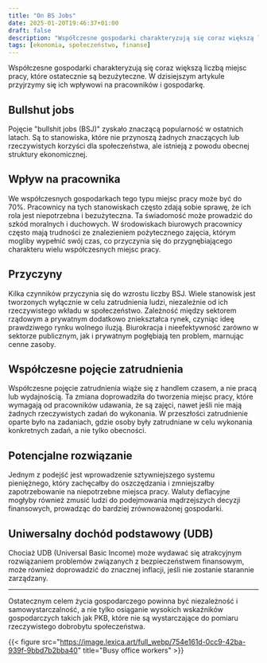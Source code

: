 ```yaml
---
title: "On BS Jobs"
date: 2025-01-20T19:46:37+01:00
draft: false
description: "Współczesne gospodarki charakteryzują się coraz większą liczbą miejsc pracy, które ostatecznie są bezużyteczne..."
tags: [ekonomia, społeczeństwo, finanse]
---
```


Współczesne gospodarki charakteryzują się coraz większą liczbą miejsc pracy, które ostatecznie są bezużyteczne. W dzisiejszym artykule przyjrzymy się ich wpływowi na pracowników i gospodarkę.

## Bullshut jobs

Pojęcie "bullshit jobs (BSJ)" zyskało znaczącą popularność w ostatnich latach. Są to stanowiska, które nie przynoszą żadnych znaczących lub rzeczywistych korzyści dla społeczeństwa, ale istnieją z powodu obecnej struktury ekonomicznej.

## Wpływ na pracownika

We współczesnych gospodarkach tego typu miejsc pracy może być do 70%. Pracownicy na tych stanowiskach często zdają sobie sprawę, że ich rola jest niepotrzebna i bezużyteczna. Ta świadomość może prowadzić do szkód moralnych i duchowych. W środowiskach biurowych pracownicy często mają trudności ze znalezieniem pożytecznego zajęcia, którym mogliby wypełnić swój czas, co przyczynia się do przygnębiającego charakteru wielu współczesnych miejsc pracy.

## Przyczyny

Kilka czynników przyczynia się do wzrostu liczby BSJ. Wiele stanowisk jest tworzonych wyłącznie w celu zatrudnienia ludzi, niezależnie od ich rzeczywistego wkładu w społeczeństwo. Zależność między sektorem rządowym a prywatnym dodatkowo zniekształca rynek, czyniąc ideę prawdziwego rynku wolnego iluzją. Biurokracja i nieefektywność zarówno w sektorze publicznym, jak i prywatnym pogłębiają ten problem, marnując cenne zasoby.

## Współczesne pojęcie zatrudnienia

Współczesne pojęcie zatrudnienia wiąże się z handlem czasem, a nie pracą lub wydajnością. Ta zmiana doprowadziła do tworzenia miejsc pracy, które wymagają od pracowników udawania, że są zajęci, nawet jeśli nie mają żadnych rzeczywistych zadań do wykonania. W przeszłości zatrudnienie oparte było na zadaniach, gdzie osoby były zatrudniane w celu wykonania konkretnych zadań, a nie tylko obecności.

## Potencjalne rozwiązanie

Jednym z podejść jest wprowadzenie sztywniejszego systemu pieniężnego, który zachęcałby do oszczędzania i zmniejszałby zapotrzebowanie na niepotrzebne miejsca pracy. Waluty deflacyjne mogłyby również zmusić ludzi do podejmowania mądrzejszych decyzji finansowych, prowadząc do bardziej zrównoważonej gospodarki.

## Uniwersalny dochód podstawowy (UDB)

Chociaż UDB (Universal Basic Income) może wydawać się atrakcyjnym rozwiązaniem problemów związanych z bezpieczeństwem finansowym, może również doprowadzić do znacznej inflacji, jeśli nie zostanie starannie zarządzany.

---

Ostatecznym celem życia gospodarczego powinna być niezależność i samowystarczalność, a nie tylko osiąganie wysokich wskaźników gospodarczych takich jak PKB, które nie są wystarczające do pomiaru rzeczywistego dobrobytu społeczeństwa.

{{< figure src="https://image.lexica.art/full_webp/754e161d-0cc9-42ba-939f-9bbd7b2bba40" title="Busy office workers" >}}

